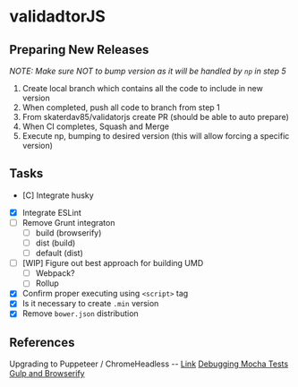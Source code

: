 # validadtorJS

## Preparing New Releases

_NOTE: Make sure NOT to bump version as it will be handled by `np` in step 5_

1. Create local branch which contains all the code to include in new version
2. When completed, push all code to branch from step 1
3. From skaterdav85/validatorjs create PR (should be able to auto prepare)
4. When CI completes, Squash and Merge
5. Execute np, bumping to desired version (this will allow forcing a specific version)

## Tasks

- [C] Integrate husky
- [x] Integrate ESLint
- [ ] Remove Grunt integraton
  - [ ] build (browserify)
  - [ ] dist (build)
  - [ ] default (dist)
- [ ] [WIP] Figure out best approach for building UMD
  - [ ] Webpack?
  - [ ] Rollup
- [x] Confirm proper executing using `<script>` tag
- [x] Is it necessary to create `.min` version
- [x] Remove `bower.json` distribution

## References

Upgrading to Puppeteer / ChromeHeadless -- [Link](https://medium.com/@metalex9/replace-phantomjs-with-headless-chromium-for-javascript-unit-testing-in-karma-59812e6f8ce4)
[Debugging Mocha Tests](https://github.com/microsoft/vscode-recipes/tree/master/debugging-mocha-tests)
[Gulp and Browserify](https://coderwall.com/p/0vlbxq/using-gulp-with-browserify-and-watchify)
